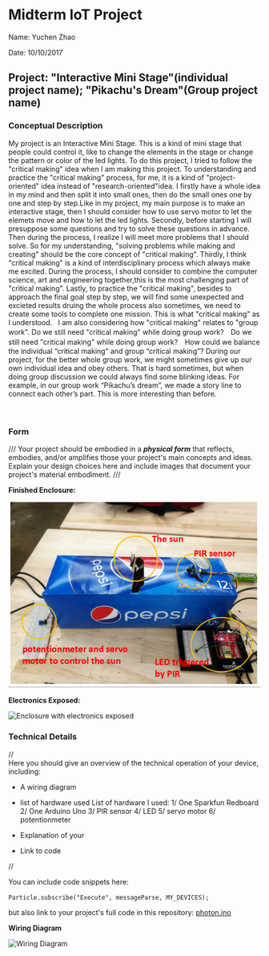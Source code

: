 # Midterm IoT Project

Name:  Yuchen Zhao

Date:  10/10/2017

## Project: "Interactive Mini Stage"(individual project name); "Pikachu's Dream"(Group project name)

### Conceptual Description

   My project is an Interactive Mini Stage. This is a kind of mini stage that people could control it, like to change the elements in the stage or change the pattern or color of the led lights. To do this project, I tried to follow the "critical making" idea when I am making this project. To understanding and practice the "critical making" process, for me, it is a kind of "project-oriented" idea instead of "research-oriented"idea. I firstly have a whole idea in my mind and then split it into small ones, then do the small ones one by one and step by step.Like in my project, my main purpose is to make an interactive stage, then I should consider how to use servo motor to let the elemets move and how to let the led lights. Secondly, before starting I will presuppose some questions and try to solve these questions in advance. Then during the process, I realize I will meet more problems that I should solve. So for my understanding,  "solving problems while making and creating" should be the core concept of "critical making". Thirdly, I think "critical making" is a kind of interdisciplinary process which always make me excited. During the process, I should consider to combine the computer science, art and engineering together,this is the most challenging part of "critical making". Lastly, to practice the "critical making", besides to approach the final goal step by step, we will find some unexpected and excieted results druing the whole process also sometimes, we need to create some tools to complete one mission. This is what "critical making" as I understood.
   I am also considering how "critical making" relates to "group work". Do we still need "critical making" while doing group work?　Do we still need "critical making" while doing group work?　How could we balance the individual “critical making” and group “critical making”? During our project, for the better whole group work, we might sometimes give up our own individual idea and obey others. That is hard sometimes, but when doing group discussion we could always find some blinking ideas. For example, in our group work “Pikachu’s dream”, we made a story line to connect each other’s part. This is more interesting than before.

　
### Form

/// Your project should be embodied in a ***physical form*** that reflects, embodies, and/or amplifies those your project's main concepts and ideas.
Explain your design choices here and include images that document your project's material embodiment. ///

**Finished Enclosure:**

![Finished Enclosure](Capture.PNG)

**Electronics Exposed:**

![Enclosure with electronics exposed](exposed_enclosure.jpg)

### Technical Details
//   
Here you should give an overview of the technical operation of your device, including:
* A wiring diagram
* list of hardware used
  List of hardware I used:
  1/ One Sparkfun Redboard
  2/ One Arduino Uno
  3/ PIR sensor
  4/ LED
  5/ servo motor
  6/ potentionmeter
  
* Explanation of your
* Link to code   

//

You can include code snippets here:

```
Particle.subscribe("Execute", messageParse, MY_DEVICES);
```

but also link to your project's full code in this repository:  [photon.ino](photon.ino)

**Wiring Diagram**

![Wiring Diagram](WiringDiagram.png)
